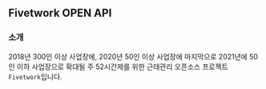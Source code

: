 ## Fivetwork OPEN API

### 소개

2018년 300인 이상 사업장에, 2020년 50인 이상 사업장에 마지막으로 2021년에 50인 이하 사업장으로 확대될 주 52시간제를 위한 근태관리 오픈소스 프로젝트 `Fivetwork`입니다.
